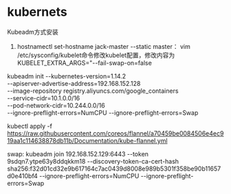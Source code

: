 # kubernets
Kubeadm方式安装
1. hostnamectl set-hostname jack-master --static
master：
vim /etc/sysconfig/kubelet命令修改kubelet配置，修改内容为
KUBELET_EXTRA_ARGS="--fail-swap-on=false

kubeadm init --kubernetes-version=1.14.2 \
--apiserver-advertise-address=192.168.152.128 \
--image-repository registry.aliyuncs.com/google_containers \
--service-cidr=10.1.0.0/16 \
--pod-network-cidr=10.244.0.0/16 \
--ignore-preflight-errors=NumCPU --ignore-preflight-errors=Swap

kubectl apply -f https://raw.githubusercontent.com/coreos/flannel/a70459be0084506e4ec919aa1c114638878db11b/Documentation/kube-flannel.yml


swap:
kubeadm join 192.168.152.129:6443 --token 9sdqn7.ytpe63y8ddqkkm18     --discovery-token-ca-cert-hash sha256:f32d01cd32e9b617164c7ac0439d8008e989b5301f358be90b11657d0e410bf4  --ignore-preflight-errors=NumCPU --ignore-preflight-errors=Swap

